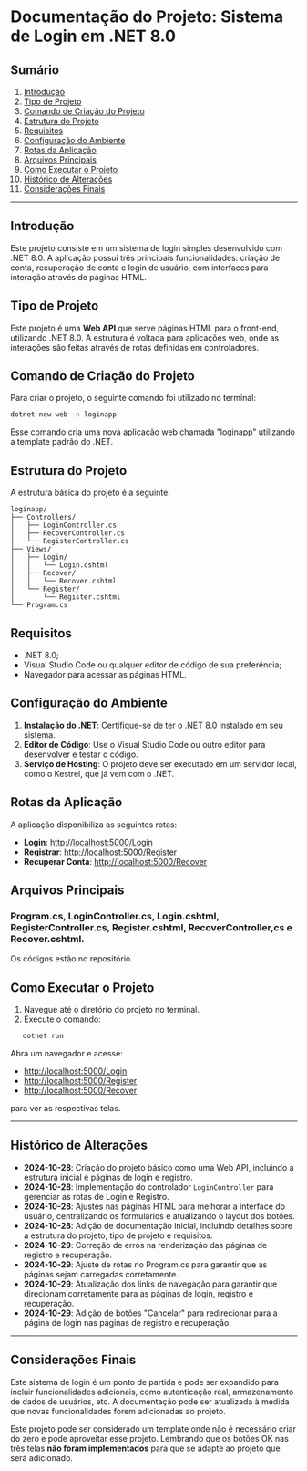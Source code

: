 # Documentação do Projeto: Sistema de Login em .NET 8.0

## Sumário

1. [Introdução](#introdução)
2. [Tipo de Projeto](#tipo-de-projeto)
3. [Comando de Criação do Projeto](#comando-de-criação-do-projeto)
4. [Estrutura do Projeto](#estrutura-do-projeto)
5. [Requisitos](#requisitos)
6. [Configuração do Ambiente](#configuração-do-ambiente)
7. [Rotas da Aplicação](#rotas-da-aplicação)
8. [Arquivos Principais](#arquivos-principais)
9. [Como Executar o Projeto](#como-executar-o-projeto)
10. [Histórico de Alterações](#histórico-de-alterações)
11. [Considerações Finais](#considerações-finais)

---

## Introdução

Este projeto consiste em um sistema de login simples desenvolvido com .NET 8.0. A aplicação possui três principais funcionalidades: criação de conta, recuperação de conta e login de usuário, com interfaces para interação através de páginas HTML.

## Tipo de Projeto

Este projeto é uma **Web API** que serve páginas HTML para o front-end, utilizando .NET 8.0. A estrutura é voltada para aplicações web, onde as interações são feitas através de rotas definidas em controladores.

## Comando de Criação do Projeto

Para criar o projeto, o seguinte comando foi utilizado no terminal:

```bash
dotnet new web -n loginapp
```

Esse comando cria uma nova aplicação web chamada "loginapp" utilizando a template padrão do .NET.

## Estrutura do Projeto

A estrutura básica do projeto é a seguinte:

```
loginapp/
├── Controllers/
│   ├── LoginController.cs
│   ├── RecoverController.cs
│   └── RegisterController.cs
├── Views/
│   ├── Login/
│   │   └── Login.cshtml
│   ├── Recover/
│   │   └── Recover.cshtml
│   └── Register/
│       └── Register.cshtml
└── Program.cs
```

## Requisitos

- .NET 8.0;
- Visual Studio Code ou qualquer editor de código de sua preferência;
- Navegador para acessar as páginas HTML.

## Configuração do Ambiente

1. **Instalação do .NET**: Certifique-se de ter o .NET 8.0 instalado em seu sistema.  
2. **Editor de Código**: Use o Visual Studio Code ou outro editor para desenvolver e testar o código.  
3. **Serviço de Hosting**: O projeto deve ser executado em um servidor local, como o Kestrel, que já vem com o .NET.  

## Rotas da Aplicação

A aplicação disponibiliza as seguintes rotas:

- **Login**: [http://localhost:5000/Login](http://localhost:5000/Login)  
- **Registrar**: [http://localhost:5000/Register](http://localhost:5000/Register) 
- **Recuperar Conta**: [http://localhost:5000/Recover](http://localhost:5000/Recover)

## Arquivos Principais

### Program.cs, LoginController.cs, Login.cshtml, RegisterController.cs, Register.cshtml, RecoverController,cs e Recover.cshtml.
Os códigos estão no repositório.

## Como Executar o Projeto

1. Navegue até o diretório do projeto no terminal.  
2. Execute o comando:  
```bash
   dotnet run
```

Abra um navegador e acesse:  
- [http://localhost:5000/Login](http://localhost:5000/Login)  
- [http://localhost:5000/Register](http://localhost:5000/Register) 
- [http://localhost:5000/Recover](http://localhost:5000/Recover)

para ver as respectivas telas.

---

## Histórico de Alterações

- **2024-10-28**: Criação do projeto básico como uma Web API, incluindo a estrutura inicial e páginas de login e registro.  
- **2024-10-28**: Implementação do controlador `LoginController` para gerenciar as rotas de Login e Registro.  
- **2024-10-28**: Ajustes nas páginas HTML para melhorar a interface do usuário, centralizando os formulários e atualizando o layout dos botões.  
- **2024-10-28**: Adição de documentação inicial, incluindo detalhes sobre a estrutura do projeto, tipo de projeto e requisitos.
- **2024-10-29**: Correção de erros na renderização das páginas de registro e recuperação.
- **2024-10-29**: Ajuste de rotas no Program.cs para garantir que as páginas sejam carregadas corretamente.
- **2024-10-29**: Atualização dos links de navegação para garantir que direcionam corretamente para as páginas de login, registro e recuperação.
- **2024-10-29**: Adição de botões "Cancelar" para redirecionar para a página de login nas páginas de registro e recuperação.

---

## Considerações Finais

Este sistema de login é um ponto de partida e pode ser expandido para incluir funcionalidades adicionais, como autenticação real, armazenamento de dados de usuários, etc. A documentação pode ser atualizada à medida que novas funcionalidades forem adicionadas ao projeto.

Este projeto pode ser considerado um template onde não é necessário criar do zero e pode aproveitar esse projeto. Lembrando que os botões OK nas três telas __não foram implementados__ para que se adapte ao projeto que será adicionado. 